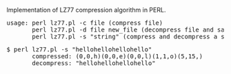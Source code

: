 Implementation of LZ77 compression algorithm in PERL.

<pre>usage: perl lz77.pl -c file (compress file)
       perl lz77.pl -d file new_file (decompress file and save it as new_file)
       perl lz77.pl -s "string" (compress and decompress a string outputting results)</pre>

<pre>$ perl lz77.pl -s "hellohellohellohello"
       compressed: (0,0,h)(0,0,e)(0,0,l)(1,1,o)(5,15,)
       decompress: "hellohellohellohello"</pre>

